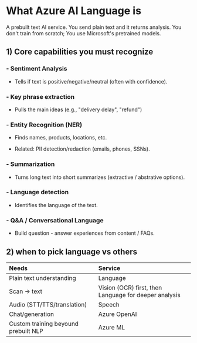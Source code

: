 # What Azure AI Language is

A prebuilt text AI service. You send plain text and it returns analysis. You don't train from scratch; You use Microsoft's pretrained models.

## 1) Core capabilities you must recognize

### - Sentiment Analysis

- Tells if text is positive/negative/neutral (often with confidence).

### - Key phrase extraction

- Pulls the main ideas (e.g., "delivery delay", "refund")

### - Entity Recognition (NER)

- Finds names, products, locations, etc.

- Related: PII detection/redaction (emails, phones, SSNs).

### - Summarization

- Turns long text into short summarizes (extractive / abstrative options).

### - Language detection

- Identifies the language of the text.

### - Q&A / Conversational Language

- Build question - answer experiences from content / FAQs.

## 2) when to pick language vs others

| Needs | Service |
|:------|:--------|
| Plain text understanding | Language |
| Scan -> text | Vision (OCR) first, then Language for deeper analysis |
| Audio (STT/TTS/translation) | Speech |
| Chat/generation | Azure OpenAI |
| Custom training beyound prebuilt NLP | Azure ML |
